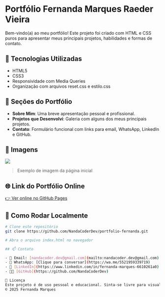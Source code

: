 # Portfólio Fernanda Marques Raeder Vieira

Bem-vindo(a) ao meu portfólio! Este projeto foi criado com HTML e CSS puros para apresentar meus principais projetos, habilidades e formas de contato.

## 🚀 Tecnologias Utilizadas

- HTML5
- CSS3
- Responsividade com Media Queries
- Organização com arquivos reset.css e estilo.css

## 🧩 Seções do Portfólio

- **Sobre Mim**: Uma breve apresentação pessoal e profissional.
- **Projetos que Desenvolvi**: Galeria com alguns dos meus principais projetos.
- **Contato**: Formulário funcional com links para email, WhatsApp, LinkedIn e GitHub.

## 📸 Imagens

![](./image/screenshot-home.png)
> Exemplo de imagem da página inicial

## 🌐 Link do Portfólio Online

[👉 Ver online no GitHub Pages](https://seunome.github.io/seu-repositorio/)

## 📁 Como Rodar Localmente

```bash
# Clone este repositório
git clone https://github.com/NandaCoderDev/portfolio-fernanda.git

# Abra o arquivo index.html no navegador

## 📫 Contato

- 📧 Email: [nandacoder.dev@gmail.com](mailto:nandacoder.dev@gmail.com)
- 📱 WhatsApp: [Clique para conversar](https://wa.me/5521959339719)
- 💼 [LinkedIn](https://www.linkedin.com/in/fernanda-marques-6610261a0)
- 🧑‍💻 [GitHub](https://github.com/NandaCoderDev)

📄 Licença
Este projeto é de uso pessoal e educacional. Sinta-se livre para visualizar, clonar ou se inspirar.
© 2025 Fernanda Marques 
